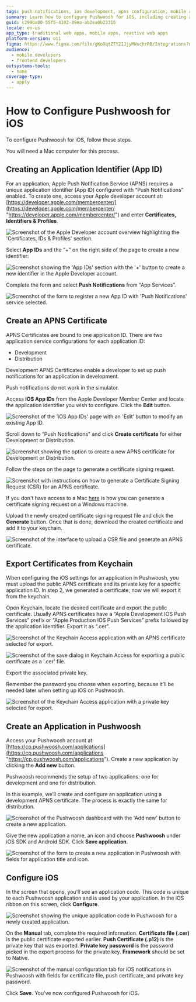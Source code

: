 ```yaml
---
tags: push notifications, ios development, apns configuration, mobile app deployment, outsystems
summary: Learn how to configure Pushwoosh for iOS, including creating an App ID and APNS certificate, and setting up in OutSystems 11 (O11).
guid: c299ba80-55f5-4102-89ea-ab2ea0b23315
locale: en-us
app_type: traditional web apps, mobile apps, reactive web apps
platform-version: o11
figma: https://www.figma.com/file/gKoXqtZTY2IJjyMWschrRB/Integrations?node-id=1242:234
audience:
  - mobile developers
  - frontend developers
outsystems-tools:
  - none
coverage-type:
  - apply
---
```


# How to Configure Pushwoosh for iOS

To configure Pushwoosh for iOS, follow these steps. 

<div class="info" markdown="1">

You will need a Mac computer for this process.
</div>

## Creating an Application Identifier (App ID)

For an application, Apple Push Notification Service (APNS) requires a unique application identifier (App ID) configured with “Push Notifications” enabled. To create one, access your Apple developer account at: [https://developer.apple.com/membercenter/](https://developer.apple.com/membercenter/ "https://developer.apple.com/membercenter/") and enter **Certificates, Identifiers & Profiles**.

![Screenshot of the Apple Developer account overview highlighting the 'Certificates, IDs & Profiles' section.](images/image02.png "Apple Developer Account Overview")

Select **App IDs** and the “+” on the right side of the page to create a new identifier:

![Screenshot showing the 'App IDs' section with the '+' button to create a new identifier in the Apple Developer account.](images/image08.png "App IDs Section in Apple Developer Account")

Complete the form and select **Push Notifications** from “App Services”.

![Screenshot of the form to register a new App ID with 'Push Notifications' service selected.](images/image05.png "Registering an App ID")

## Create an APNS Certificate

APNS Certificates are bound to one application ID. There are two application service configurations for each application ID:

* Development 
* Distribution 

Development APNS Certificates enable a developer to set up push notifications for an application in development. 

<div class="info" markdown="1">

Push notifications do not work in the simulator.
</div>

Access **iOS App IDs** from the Apple Developer Member Center and locate the application identifier you wish to configure. Click the **Edit** button.

![Screenshot of the 'iOS App IDs' page with an 'Edit' button to modify an existing App ID.](images/image11.png "Edit App ID Configuration")

Scroll down to “Push Notifications” and click **Create certificate** for either Development or Distribution.

![Screenshot showing the option to create a new APNS certificate for Development or Distribution.](images/image00.png "Creating an APNS Certificate")

Follow the steps on the page to generate a certificate signing request.

![Screenshot with instructions on how to generate a Certificate Signing Request (CSR) for an APNS certificate.](images/image06.png "Generating a Certificate Signing Request")

<div class="info" markdown="1">

If you don't have access to a Mac [here](<https://success.outsystems.com/Documentation/10/Delivering_Mobile_Apps/Generate_and_Distribute_Your_Mobile_App/More_Information_on_Generating_and_Distributing_Mobile_Apps#create-a-certificate>) is how you can generate a certificate signing request on a Windows machine.
</div>

Upload the newly created certificate signing request file and click the **Generate** button. Once that is done, download the created certificate and add it to your keychain.

![Screenshot of the interface to upload a CSR file and generate an APNS certificate.](images/image04.png "Uploading a CSR File")

## Export Certificates from Keychain

When configuring the iOS settings for an application in Pushwoosh, you must upload the public APNS certificate and its private key for a specific application ID. In step 2, we generated a certificate; now we will export it from the keychain.

Open Keychain, locate the desired certificate and export the public certificate. Usually APNS certificates have a “Apple Development IOS Push Services” prefix or “Apple Production IOS Push Services” prefix followed by the application identifier. Export it as “.cer”.

![Screenshot of the Keychain Access application with an APNS certificate selected for export.](images/image12.png "Exporting a Public Certificate from Keychain")

![Screenshot of the save dialog in Keychain Access for exporting a public certificate as a '.cer' file.](images/image03.png "Saving Exported Certificate")

Export the associated private key. 

<div class="info" markdown="1">

Remember the password you choose when exporting, because it’ll be needed later when setting up iOS on Pushwoosh.
</div>

![Screenshot of the Keychain Access application with a private key selected for export.](images/image13.png "Exporting a Private Key from Keychain")

## Create an Application in Pushwoosh

Access your Pushwoosh account at: [https://cp.pushwoosh.com/applications](https://cp.pushwoosh.com/applications "https://cp.pushwoosh.com/applications"). Create a new application by clicking the **Add new** button.

Pushwoosh recommends the setup of two applications: one for development and one for distribution.

In this example, we’ll create and configure an application using a development APNS certificate. The process is exactly the same for distribution.

![Screenshot of the Pushwoosh dashboard with the 'Add new' button to create a new application.](images/image07.png "Pushwoosh Add New Application")

Give the new application a name, an icon and choose **Pushwoosh** under iOS SDK and Android SDK. Click **Save application**.

![Screenshot of the form to create a new application in Pushwoosh with fields for application title and icon.](images/image01.png "Creating a New Application in Pushwoosh")

## Configure iOS

In the screen that opens, you’ll see an application code. This code is unique to each Pushwoosh application and is used by your application. In the iOS ribbon on this screen, click **Configure**.

![Screenshot showing the unique application code in Pushwoosh for a newly created application.](images/image09.png "Pushwoosh Application Code")

On the **Manual** tab, complete the required information. **Certificate file (.cer)** is the public certificate exported earlier. **Push Certificate (.p12)** is the private key that was exported. **Private key password** is the password picked in the export process for the private key. **Framework** should be set to Native.

![Screenshot of the manual configuration tab for iOS notifications in Pushwoosh with fields for certificate file, push certificate, and private key password.](images/image10.png "Configuring iOS Notifications in Pushwoosh")

Click **Save**. You've now configured Pushwoosh for iOS.
